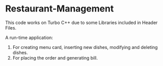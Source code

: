 # Restaurant-Management
 This code works on Turbo C++ due to some Libraries included in Header Files.
 
 A run-time application:
  1. For creating menu card, inserting new dishes, modifying and deleting dishes.
  2. For placing the order and generating bill.
